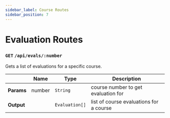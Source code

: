 ```yaml
---
sidebar_label: Course Routes
sidebar_position: 7
---
```


# Evaluation Routes

### `GET` `/api/evals/:number`

Gets a list of evaluations for a specific course.

|            | Name   | Type           | Description                             |
| ---------- | ------ | -------------- | --------------------------------------- |
| **Params** | number | `String`       | course number to get evaluation for     |
| **Output** |        | `Evaluation[]` | list of course evaluations for a course |
